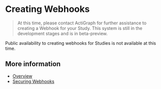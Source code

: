 # Creating Webhooks

> At this time, please contact ActiGraph for further assistance to creating a Webhook for your Study. This system is still in the development stages and is in beta-preview.

Public availability to creating webhooks for Studies is not available at this time.

## More information

- [Overview](https://github.com/actigraph/WebhookDocumentation)
- [Securing Webhooks](securing_webhooks.md)
